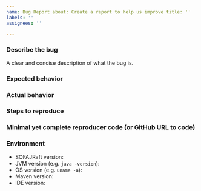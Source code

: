 ```yaml
---
name: Bug Report about: Create a report to help us improve title: ''
labels: ''
assignees: ''

---
```


### Describe the bug

A clear and concise description of what the bug is.

### Expected behavior

### Actual behavior

### Steps to reproduce

### Minimal yet complete reproducer code (or GitHub URL to code)

### Environment

- SOFAJRaft version:
- JVM version (e.g. `java -version`):
- OS version (e.g. `uname -a`):
- Maven version:
- IDE version:
